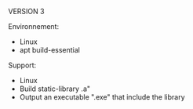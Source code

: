 
VERSION 3

Environnement:
- Linux
- apt build-essential

Support:
- Linux
- Build static-library .a"
- Output an executable ".exe" that include the library

